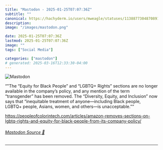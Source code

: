 ```yaml
---
title: "Mastodon - 2025-01-25T07:07:36Z"
subtitle: ""
canonical: https://hachyderm.io/users/mweagle/statuses/113887730487089130
description:
image: "/images/mastodon.png"

date: 2025-01-25T07:07:36Z
lastmod: 2025-01-25T07:07:36Z
image: ""
tags: ["Social Media"]

categories: ["mastodon"]
# generated: 2025-03-16T12:33:30-04:00
---
```

![Mastodon](/images/mastodon.png)

<p>“&quot;The “Equity for Black People” and “LGBTQ+ Rights” sections are no longer available in the company’s policy, and any mention of the term “transgender” has been removed. The “Diversity, Equity, and Inclusion” now says that “inequitable treatment of anyone—including Black people, LGBTQ+ people, Asians, women, and others—is unacceptable.””</p><p><a href="https://peopleofcolorintech.com/articles/amazon-removes-sections-on-lgbtq-rights-and-equity-for-black-people-from-its-company-policy/" target="_blank" rel="nofollow noopener noreferrer" translate="no"><span class="invisible">https://</span><span class="ellipsis">peopleofcolorintech.com/articl</span><span class="invisible">es/amazon-removes-sections-on-lgbtq-rights-and-equity-for-black-people-from-its-company-policy/</span></a></p>


###### [Mastodon Source 🐘](https://hachyderm.io/@mweagle/113887730487089130)

___
